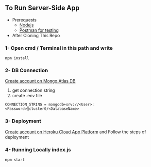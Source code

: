 ## To Run Server-Side App</br>
* Prerequests 
    *   [Nodejs](https://nodejs.org/en/download/) 
    *   [Postman for testing](https://www.postman.com/downloads/)
* After Cloning This Repo
### 1- Open cmd / Terminal in this path and write 
```
npm install
```
### 2- DB Connection 
[Create account on Mongo Atlas DB](https://account.mongodb.com/account/login?n=%2Fv2%2F6214d2c550d95d7cef2feada%23metrics%2FreplicaSet%2F6214d38825ee536a936ed850%2Fexplorer%2FmyFirstDatabase)
</br>
1.  get connection string 
2.  create .env file
```
CONNECTION_STRING = mongodb+srv://<User>:<Password>@cluster0/<DatabaseName>
```
   
### 3- Deployment 
[Create account on Heroku Cloud App Platform](https://id.heroku.com/login) and Follow the steps of deployment

### 4- Running Locally index.js 
```
npm start
```